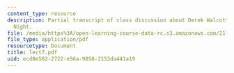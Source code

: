 ```yaml
---
content_type: resource
description: Partial transcript of class discussion about Derek Walcott and In a Green
  Night.
file: /media/https%3A/open-learning-course-data-rc.s3.amazonaws.com/21l-315-prizewinners-spring-2007/ecd8e5822722e56a90582153da441a19_lect7.pdf
file_type: application/pdf
resourcetype: Document
title: lect7.pdf
uid: ecd8e582-2722-e56a-9058-2153da441a19
---
```

